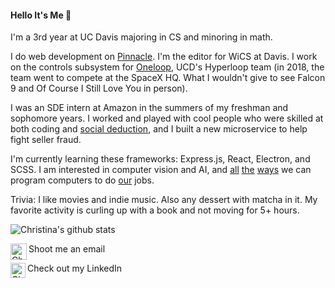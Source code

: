 #### Hello It's Me 🌿

I'm a 3rd year at UC Davis majoring in CS and minoring in math. 

I do web development on [Pinnacle](http://pinnacle.us.org/). I'm the editor for WiCS at Davis. I work on the controls subsystem for [Oneloop](https://www.davishyperloop.com/), UCD's Hyperloop team (in 2018, the team went to compete at the SpaceX HQ. What I wouldn't give to see Falcon 9 and Of Course I Still Love You in person).

I was an SDE intern at Amazon in the summers of my freshman and sophomore years. I worked and played with cool people who were skilled at both coding and [social deduction](https://proavalonbetatesting.herokuapp.com/), and I built a new microservice to help fight seller fraud. 

I'm currently learning these frameworks: Express.js, React, Electron, and SCSS. I am interested in computer vision and AI, and [all](https://shihmengli.github.io/3D-Photo-Inpainting/) [the](https://www.gwern.net/GPT-3) [ways](https://sketch2code.azurewebsites.net/) we can program computers to do [our](https://www.theverge.com/21346343/gpt-3-explainer-openai-examples-errors-agi-potential) jobs.

Trivia: I like movies and indie music. Also any dessert with matcha in it. My favorite activity is curling up with a book and not moving for 5+ hours.

![Christina's github stats](https://github-readme-stats.vercel.app/api?username=silkthyme&show_icons=true&hide_border=true)

Shoot me an email <a href="mailto:christinahuangji@gmail.com">
    <img align="left" alt="Christina Huang | Gmail" width="26px" src="https://github.com/TheDudeThatCode/TheDudeThatCode/blob/master/Assets/Gmail.svg" />
</a> 
<br>

Check out my LinkedIn <a href="http://linkedin.com/in/christinahuangj">
    <img align="left" alt="Christina Huang | Linkedin" width="24px" src="https://github.com/TheDudeThatCode/TheDudeThatCode/blob/master/Assets/Linkedin.svg" />
</a>
